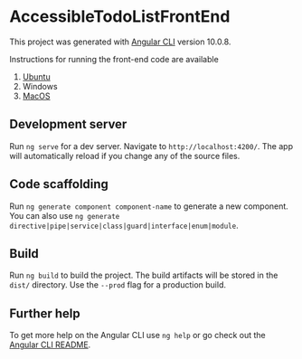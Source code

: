 # AccessibleTodoListFrontEnd

This project was generated with [Angular CLI](https://github.com/angular/angular-cli) version 10.0.8.

Instructions for running the front-end code are available
 1. [Ubuntu](https://javafullstackcode.wordpress.com/2021/02/21/linux-ubuntu-cloning-the-front-end-code-and-configuring-angular/ "[Linux Ubuntu] Cloning the front-end code and configuring Angular")
 2. Windows
 3. [MacOS](https://javafullstackcode.wordpress.com/2021/02/21/macos-cloning-the-front-end-code-and-configuring-angular/ "[MacOS] Cloning the front-end code and configuring Angular")

## Development server

Run `ng serve` for a dev server. Navigate to `http://localhost:4200/`. The app will automatically reload if you change any of the source files.

## Code scaffolding

Run `ng generate component component-name` to generate a new component. You can also use `ng generate directive|pipe|service|class|guard|interface|enum|module`.

## Build

Run `ng build` to build the project. The build artifacts will be stored in the `dist/` directory. Use the `--prod` flag for a production build.

## Further help

To get more help on the Angular CLI use `ng help` or go check out the [Angular CLI README](https://github.com/angular/angular-cli/blob/master/README.md).
